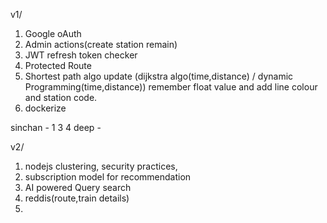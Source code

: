 v1/
1. Google oAuth
2. Admin actions(create station remain)
3. JWT refresh token checker
4. Protected Route
6. Shortest path algo update (dijkstra algo(time,distance) / dynamic Programming(time,distance)) remember float value and add line colour and station code. 
11. dockerize 

sinchan - 1 3 4 
deep - 


v2/
1. nodejs clustering, security practices,
2. subscription model for recommendation
3. AI powered Query search
4. reddis(route,train details)
5.
